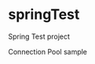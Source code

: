 # springTest
Spring Test project

Connection Pool sample

<pre>
	<Resource name="jdbc/MariaDB" 
		auth="Container" 
		type="javax.sql.DataSource" 
		driverClassName="org.mariadb.jdbc.Driver" 
		url="jdbc:mariadb://127.0.0.1:3306/kernels" 
		username="kernels" 
		password="skfwkzjsjftm2019!!" 
	      
		maxTotal="4" 
		maxIdle="4" 
		minIdle="1" 
		maxWaitMillis="10000"
		  
		removeAbandonedOnMaintenance="true"
		removeAbandonedTimeout="30"
		logAbandoned="true"
		abandonedUsageTracking="true"
		/>
</pre>